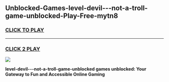 
## Unblocked-Games-level-devil---not-a-troll-game-unblocked-Play-Free-mytn8
<h3>
<a href="https://premium76.site?title=level-devil---not-a-troll-game-unblocked&ref=15A">CLICK TO PLAY</a></h3>
<hr>

<h3>
<a href="https://premium76.site?title=level-devil---not-a-troll-game-unblocked&ref=15A">CLICK 2 PLAY</a>
  
</h3>

<a href="https://premium76.site?title=level-devil---not-a-troll-game-unblocked&ref=15A"><img src="https://clearcache.store/games.png"></a>


**level-devil---not-a-troll-game-unblocked games unblocked: Your Gateway to Fun and Accessible Online Gaming**

